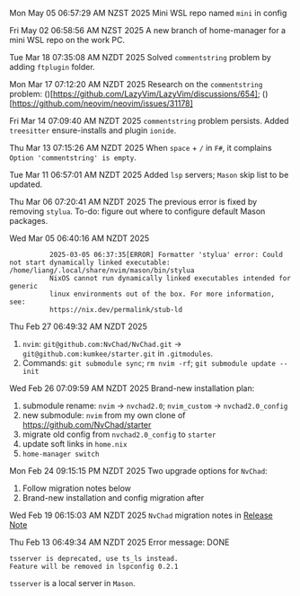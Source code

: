 Mon May 05 06:57:29 AM NZST 2025
Mini WSL repo named `mini` in config

Fri May 02 06:58:56 AM NZST 2025
A new branch of home-manager for a mini WSL repo on the work PC.

Tue Mar 18 07:35:08 AM NZDT 2025
Solved `commentstring` problem by adding `ftplugin` folder.

Mon Mar 17 07:12:20 AM NZDT 2025
Research on the `commentstring` problem: ()[https://github.com/LazyVim/LazyVim/discussions/654]; ()[https://github.com/neovim/neovim/issues/31178]

Fri Mar 14 07:09:40 AM NZDT 2025
`commentstring` problem persists. Added `treesitter` ensure-installs and plugin
`ionide`.

Thu Mar 13 07:15:26 AM NZDT 2025
When `space` + `/` in `F#`, it complains `Option 'commentstring' is empty`.

Tue Mar 11 06:57:01 AM NZDT 2025
Added `lsp` servers; `Mason` skip list to be updated.

Thu Mar 06 07:20:41 AM NZDT 2025
The previous error is fixed by removing `stylua`. To-do: figure out where to
configure default Mason packages.

Wed Mar 05 06:40:16 AM NZDT 2025
```
          2025-03-05 06:37:35[ERROR] Formatter 'stylua' error: Could not start dynamically linked executable: /home/liang/.local/share/nvim/mason/bin/stylua
          NixOS cannot run dynamically linked executables intended for generic
          linux environments out of the box. For more information, see:
          https://nix.dev/permalink/stub-ld

```

Thu Feb 27 06:49:32 AM NZDT 2025
1. `nvim`: `git@github.com:NvChad/NvChad.git` → `git@github.com:kumkee/starter.git`
in `.gitmodules`.
1. Commands: `git submodule sync`; `rm nvim -rf`; `git submodule update --init`

Wed Feb 26 07:09:59 AM NZDT 2025
Brand-new installation plan: 
1. submodule rename: `nvim` → `nvchad2.0`; `nvim_custom` → `nvchad2.0_config`
1. new submodule: `nvim` from my own clone of https://github.com/NvChad/starter
1. migrate old config from `nvchad2.0_config` to `starter`
1. update soft links in `home.nix`
1. `home-manager switch`

Mon Feb 24 09:15:15 PM NZDT 2025
Two upgrade options for `NvChad`:
1. Follow migration notes below
2. Brand-new installation and config migration after

Wed Feb 19 06:15:03 AM NZDT 2025
`NvChad` migration notes in [Release Note](https://nvchad.com/news/v2.5_release/)

Thu Feb 13 06:49:34 AM NZDT 2025
Error message: DONE
```
tsserver is deprecated, use ts_ls instead.
Feature will be removed in lspconfig 0.2.1
```
`tsserver` is a local server in `Mason`.
